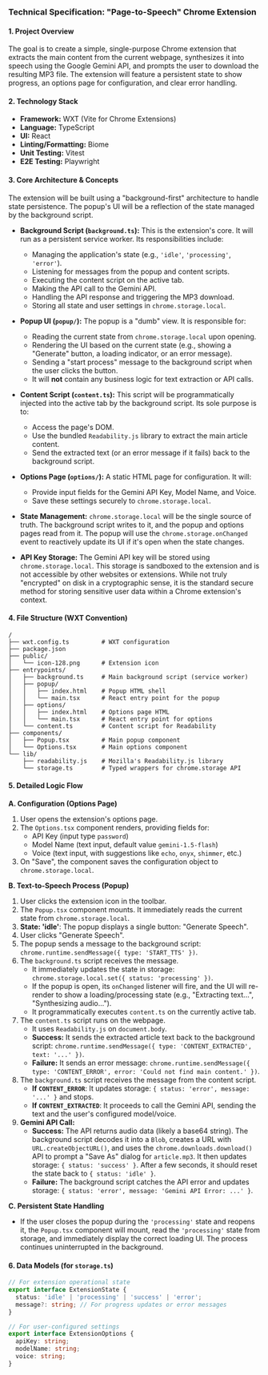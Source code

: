 ### **Technical Specification: "Page-to-Speech" Chrome Extension**

#### **1. Project Overview**

The goal is to create a simple, single-purpose Chrome extension that extracts the main content from the current webpage, synthesizes it into speech using the Google Gemini API, and prompts the user to download the resulting MP3 file. The extension will feature a persistent state to show progress, an options page for configuration, and clear error handling.

#### **2. Technology Stack**

* **Framework:** WXT (Vite for Chrome Extensions)
* **Language:** TypeScript
* **UI:** React
* **Linting/Formatting:** Biome
* **Unit Testing:** Vitest
* **E2E Testing:** Playwright

#### **3. Core Architecture & Concepts**

The extension will be built using a "background-first" architecture to handle state persistence. The popup's UI will be a reflection of the state managed by the background script.

* **Background Script (`background.ts`):** This is the extension's core. It will run as a persistent service worker. Its responsibilities include:
  * Managing the application's state (e.g., `'idle'`, `'processing'`, `'error'`).
  * Listening for messages from the popup and content scripts.
  * Executing the content script on the active tab.
  * Making the API call to the Gemini API.
  * Handling the API response and triggering the MP3 download.
  * Storing all state and user settings in `chrome.storage.local`.

* **Popup UI (`popup/`):** The popup is a "dumb" view. It is responsible for:
  * Reading the current state from `chrome.storage.local` upon opening.
  * Rendering the UI based on the current state (e.g., showing a "Generate" button, a loading indicator, or an error message).
  * Sending a "start process" message to the background script when the user clicks the button.
  * It will **not** contain any business logic for text extraction or API calls.

* **Content Script (`content.ts`):** This script will be programmatically injected into the active tab by the background script. Its sole purpose is to:
  * Access the page's DOM.
  * Use the bundled `Readability.js` library to extract the main article content.
  * Send the extracted text (or an error message if it fails) back to the background script.

* **Options Page (`options/`):** A static HTML page for configuration. It will:
  * Provide input fields for the Gemini API Key, Model Name, and Voice.
  * Save these settings securely to `chrome.storage.local`.

* **State Management:** `chrome.storage.local` will be the single source of truth. The background script writes to it, and the popup and options pages read from it. The popup will use the `chrome.storage.onChanged` event to reactively update its UI if it's open when the state changes.

* **API Key Storage:** The Gemini API key will be stored using `chrome.storage.local`. This storage is sandboxed to the extension and is not accessible by other websites or extensions. While not truly "encrypted" on disk in a cryptographic sense, it is the standard secure method for storing sensitive user data within a Chrome extension's context.

#### **4. File Structure (WXT Convention)**

```
/
├── wxt.config.ts         # WXT configuration
├── package.json
├── public/
│   └── icon-128.png      # Extension icon
├── entrypoints/
│   ├── background.ts     # Main background script (service worker)
│   ├── popup/
│   │   ├── index.html    # Popup HTML shell
│   │   └── main.tsx      # React entry point for the popup
│   ├── options/
│   │   ├── index.html    # Options page HTML
│   │   └── main.tsx      # React entry point for options
│   └── content.ts        # Content script for Readability
├── components/
│   ├── Popup.tsx         # Main popup component
│   └── Options.tsx       # Main options component
└── lib/
    ├── readability.js    # Mozilla's Readability.js library
    └── storage.ts        # Typed wrappers for chrome.storage API
```

#### **5. Detailed Logic Flow**

**A. Configuration (Options Page)**

1. User opens the extension's options page.
2. The `Options.tsx` component renders, providing fields for:
    * API Key (input type `password`)
    * Model Name (text input, default value `gemini-1.5-flash`)
    * Voice (text input, with suggestions like `echo`, `onyx`, `shimmer`, etc.)
3. On "Save", the component saves the configuration object to `chrome.storage.local`.

**B. Text-to-Speech Process (Popup)**

1. User clicks the extension icon in the toolbar.
2. The `Popup.tsx` component mounts. It immediately reads the current state from `chrome.storage.local`.
3. **State: 'idle'**: The popup displays a single button: "Generate Speech".
4. User clicks "Generate Speech".
5. The popup sends a message to the background script: `chrome.runtime.sendMessage({ type: 'START_TTS' })`.
6. The `background.ts` script receives the message.
    * It immediately updates the state in storage: `chrome.storage.local.set({ status: 'processing' })`.
    * If the popup is open, its `onChanged` listener will fire, and the UI will re-render to show a loading/processing state (e.g., "Extracting text...", "Synthesizing audio...").
    * It programmatically executes `content.ts` on the currently active tab.
7. The `content.ts` script runs on the webpage.
    * It uses `Readability.js` on `document.body`.
    * **Success:** It sends the extracted article text back to the background script: `chrome.runtime.sendMessage({ type: 'CONTENT_EXTRACTED', text: '...' })`.
    * **Failure:** It sends an error message: `chrome.runtime.sendMessage({ type: 'CONTENT_ERROR', error: 'Could not find main content.' })`.
8. The `background.ts` script receives the message from the content script.
    * **If `CONTENT_ERROR`**: It updates storage: `{ status: 'error', message: '...' }` and stops.
    * **If `CONTENT_EXTRACTED`**: It proceeds to call the Gemini API, sending the text and the user's configured model/voice.
9. **Gemini API Call:**
    * **Success:** The API returns audio data (likely a base64 string). The background script decodes it into a `Blob`, creates a URL with `URL.createObjectURL()`, and uses the `chrome.downloads.download()` API to prompt a "Save As" dialog for `article.mp3`. It then updates storage: `{ status: 'success' }`. After a few seconds, it should reset the state back to `{ status: 'idle' }`.
    * **Failure:** The background script catches the API error and updates storage: `{ status: 'error', message: 'Gemini API Error: ...' }`.

**C. Persistent State Handling**

* If the user closes the popup during the `'processing'` state and reopens it, the `Popup.tsx` component will mount, read the `'processing'` state from storage, and immediately display the correct loading UI. The process continues uninterrupted in the background.

#### **6. Data Models (for `storage.ts`)**

```typescript
// For extension operational state
export interface ExtensionState {
  status: 'idle' | 'processing' | 'success' | 'error';
  message?: string; // For progress updates or error messages
}

// For user-configured settings
export interface ExtensionOptions {
  apiKey: string;
  modelName: string;
  voice: string;
}
```